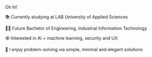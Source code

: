 Oh hi!

📚 Currently studying at LAB University of Applied Sciences

👩‍💻 Future Bachelor of Engineering, Industrial Information Technology

🕸️ Interested in AI + machine learning, security and UX

🌸 I enjoy problem-solving via simple, minimal and elegant solutions

<!--
**sara-virtanen/sara-virtanen** is a ✨ _special_ ✨ repository because its `README.md` (this file) appears on your GitHub profile.

Here are some ideas to get you started:

- 🔭 I’m currently working on ...
- 🌱 I’m currently learning ...
- 👯 I’m looking to collaborate on ...
- 🤔 I’m looking for help with ...
- 💬 Ask me about ...
- 📫 How to reach me: ...
- 😄 Pronouns: ...
- ⚡ Fun fact: ...
-->
